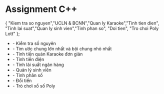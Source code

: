 # Assignment C++
{ "Kiem tra so nguyen","UCLN & BCNN","Quan ly Karaoke","Tinh tien dien",
		"Tinh lai suat","Quan ly sinh vien","Tinh phan so", "Doi tien", "Tro choi Poly Lott" };
<ul>
    <li>- Kiểm tra số nguyên</li>
    <li>- Tìm ước chung lớn nhất và bội chung nhỏ nhất</li>
    <li>- Tính tiền quán Karaoke đơn giản</li>
    <li>- Tính tiền điện</li>
    <li>- Tính lãi suất ngân hàng</li>
    <li>- Quản lý sinh viên</li>
    <li>- Tính phân số</li>
    <li>- Đổi tiền</li>
    <li>- Trò chơi xổ số Poly</li>
</ul>
 
